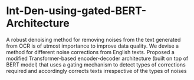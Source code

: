 # Int-Den-using-gated-BERT-Architecture
A robust denoising method for removing noises from the text generated from OCR is of utmost importance to improve data quality. We devise a method for different noise corrections from English texts. Proposed a modified Transformer-based encoder-decoder architecture (built on top of BERT model) that uses a gating mechanism to detect types of corrections required and accordingly corrects texts irrespective of the types of noises

